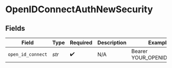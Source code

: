 # OpenIDConnectAuthNewSecurity


## Fields

| Field                    | Type                     | Required                 | Description              | Example                  |
| ------------------------ | ------------------------ | ------------------------ | ------------------------ | ------------------------ |
| `open_id_connect`        | *str*                    | :heavy_check_mark:       | N/A                      | Bearer YOUR_OPENID_TOKEN |